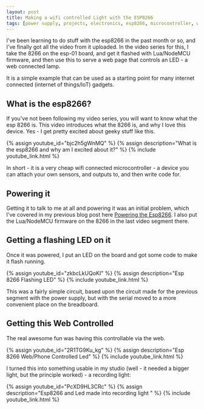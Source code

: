 ```yaml
---
layout: post
title: Making a wifi controlled Light with the ESP8266
tags: [power supply, projects, electronics, esp8266, microcontroller, wifi, lua, nodemcu, iot]
---
```

I've been learning to do stuff with the esp8266 in the past month or so, and I've finally got all the video from it uploaded. In the video series for this, I take the 8266 on the esp-01 board, and get it flashed with Lua/NodeMCU firmware, and then use this to serve a web page that controls an LED - a web connected lamp.

It is a simple example that can be used as a starting point for many internet connected (internet of things/IoT) gadgets.

## What is the esp8266?

If you've not been following my video series, you will want to know what the esp 8266 is.
This video introduces what the 8266 is, and why I love this device. Yes - I get pretty excited about geeky stuff like this.

{% assign youtube_id="bjc2h5gWnMQ" %}
{% assign description="What is the esp8266 and why am I excited about it?" %}
{% include youtube_link.html %}

In short - it is a very cheap wifi connected microcontroller - a device you can attach your own sensors, and outputs to, and then write code for.

## Powering it

Getting it to talk to me at all and powering it was an initial problem, which I've covered in my previous blog post here [Powering the Esp8266](/2015/04/29/powering-the-esp8266.html).
I also put the Lua/NodeMCU firmware on the 8266 in the last video segment there.

## Getting a flashing LED on it

Once it was powered, I put an LED on the board and got some code to make it flash running.

{% assign youtube_id="zkbcLkUQoKI" %}
{% assign description="Esp 8266 Flashing LED" %}
{% include youtube_link.html %}

This was a fairly simple circuit, based upon the circuit made for the previous segment with the power supply, but with the serial moved to a more convenient place on the breadboard.

## Getting this Web Controlled

The real awesome fun was having this controllable via the web.

{% assign youtube_id="2R1TG9Ku_kg" %}
{% assign description="Esp 8266 Web/Phone Controlled Led" %}
{% include youtube_link.html %}

I turned this into something usable in my studio (well - it needed a bigger light, but the principle worked) - a recording light:

{% assign youtube_id="PcXD9HL3CRc" %}
{% assign description="Esp8266 and Led made into recording light " %}
{% include youtube_link.html %}
